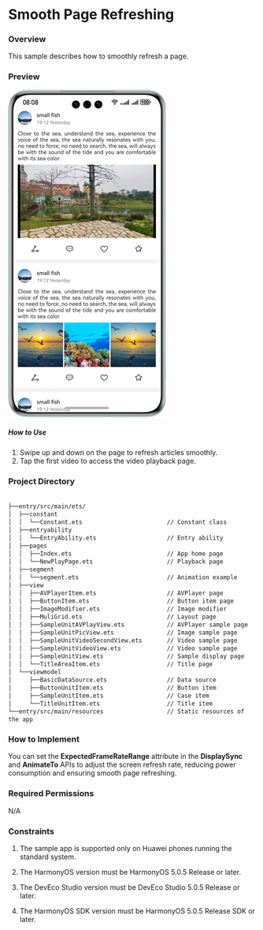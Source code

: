 # Smooth Page Refreshing

### Overview

This sample describes how to smoothly refresh a page.

### Preview

![Index](screenshot/device/ltpo.en.png)

##### How to Use

1. Swipe up and down on the page to refresh articles smoothly.
2. Tap the first video to access the video playback page.

### Project Directory

```

├──entry/src/main/ets/
│  ├──constant
│  │  └──Constant.ets                        // Constant class
│  ├──entryability
│  │  └──EntryAbility.ets                    // Entry ability
│  ├──pages
│  │  ├──Index.ets                           // App home page
│  │  └──NewPlayPage.ets                     // Playback page
│  ├──segment
│  │  └──segment.ets                         // Animation example
│  ├──view
│  │  ├──AVPlayerItem.ets                    // AVPlayer page
│  │  ├──ButtonItem.ets                      // Button item page
│  │  ├──ImageModifier.ets                   // Image modifier
│  │  ├──MuliGrid.ets                        // Layout page
│  │  ├──SampleUnitAVPlayView.ets            // AVPlayer sample page
│  │  ├──SampleUnitPicView.ets               // Image sample page
│  │  ├──SampleUnitVideoSecondView.ets       // Video sample page
│  │  ├──SampleUnitVideoView.ets             // Video sample page
│  │  ├──SampleUnitView.ets                  // Sample display page
│  │  └──TitleAreaItem.ets                   // Title page
│  └──viewmodel
│     ├──BasicDataSource.ets                 // Data source
│     ├──ButtonUnitItem.ets                  // Button item
│     ├──SampleUnitItem.ets                  // Case item
│     └──TitleUnitItem.ets                   // Title item
└──entry/src/main/resources                  // Static resources of the app
```

### How to Implement
You can set the **ExpectedFrameRateRange** attribute in the **DisplaySync** and **AnimateTo** APIs to adjust the screen refresh rate, reducing power consumption and ensuring smooth page refreshing.

### Required Permissions

N/A

### Constraints

1. The sample app is supported only on Huawei phones running the standard system.

2. The HarmonyOS version must be HarmonyOS 5.0.5 Release or later.

3. The DevEco Studio version must be DevEco Studio 5.0.5 Release or later.

4. The HarmonyOS SDK version must be HarmonyOS 5.0.5 Release SDK or later.
